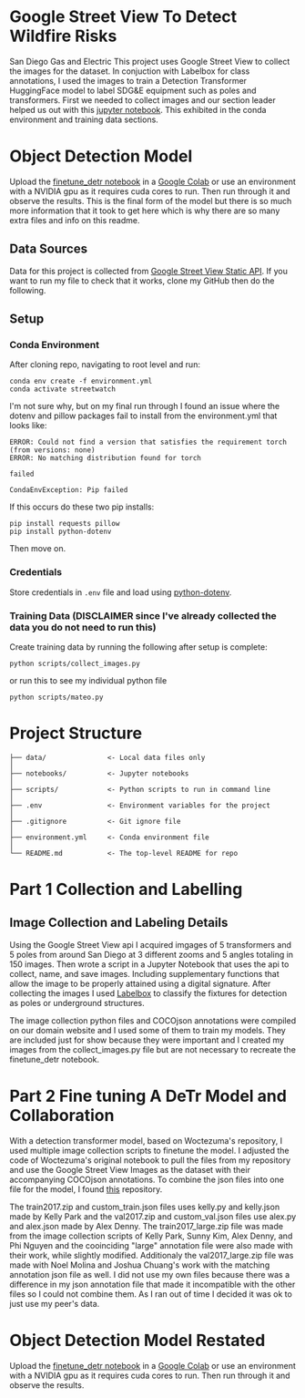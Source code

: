 # Google Street View To Detect Wildfire Risks
San Diego Gas and Electric 
This project uses Google Street View to collect the images for the dataset. In conjuction with Labelbox for class annotations, I used the images to train a Detection Transformer HuggingFace model to label SDG&E equipment such as poles and transformers. First we needed to collect images and our section leader helped us out with this [jupyter notebook](https://github.com/pdashk/streetwatch/tree/master). This exhibited in the conda environment and training data sections. 

# Object Detection Model
Upload the [finetune_detr notebook](https://github.com/mjignacio/dsc180a-streetview/blob/main/notebooks/finetune_detr.ipynb) in a [Google Colab](https://colab.research.google.com) or use an environment with a NVIDIA gpu as it requires cuda cores to run. Then run through it and observe the results. This is the final form of the model but there is so much more information that it took to get here which is why there are so many extra files and info on this readme.

## Data Sources
Data for this project is collected from [Google Street View Static API](https://developers.google.com/maps/documentation/streetview/overview). If you want to run my file to check that it works, clone my GitHub then do the following.

## Setup

### Conda Environment
After cloning repo, navigating to root level and run:
```
conda env create -f environment.yml
conda activate streetwatch
```
I'm not sure why, but on my final run through I found an issue where the dotenv and pillow packages fail to install from the environment.yml that looks like:
```
ERROR: Could not find a version that satisfies the requirement torch (from versions: none)
ERROR: No matching distribution found for torch

failed

CondaEnvException: Pip failed
```
If this occurs do these two pip installs:
```
pip install requests pillow
pip install python-dotenv  
```
Then move on.

### Credentials
Store credentials in `.env` file and load using [python-dotenv](https://pypi.org/project/python-dotenv/).

### Training Data (DISCLAIMER since I've already collected the data you do not need to run this)
Create training data by running the following after setup is complete:
```
python scripts/collect_images.py
```
or run this to see my individual python file
```
python scripts/mateo.py
```


# Project Structure

```
├── data/               <- Local data files only 
│
├── notebooks/          <- Jupyter notebooks
│
├── scripts/            <- Python scripts to run in command line
│
├── .env                <- Environment variables for the project
│
├── .gitignore          <- Git ignore file
│
├── environment.yml     <- Conda environment file
│
└── README.md           <- The top-level README for repo
```

# Part 1 Collection and Labelling

## Image Collection and Labeling Details
Using the Google Street View api I acquired imgages of 5 transformers and 5 poles from around San Diego at 3 different zooms and 5 angles totaling in 150 images. Then wrote a script in a Jupyter Notebook that uses the api to collect, name, and save images. Including supplementary functions that allow the image to be properly attained using a digital signature. After collecting the images I used [Labelbox](https://labelbox.com) to classify the fixtures for detection as poles or underground structures.

The image collection python files and COCOjson annotations were compiled on our domain website and I used some of them to train my models. They are included just for show because they were important and I created my images from the collect_images.py file but are not necessary to recreate the finetune_detr notebook. 

# Part 2 Fine tuning A DeTr Model and Collaboration
With a detection transformer model, based on Woctezuma's repository, I used multiple image collection scripts to finetune the model. I adjusted the code of Woctezuma's original notebook to pull the files from my repository and use the Google Street View Images as the dataset with their accompanying COCOjson annotations. To combine the json files into one file for the model, I found [this](https://github.com/mohamadmansourX/Merge_COCO_FILES) repository. 

The train2017.zip and custom_train.json files uses kelly.py and kelly.json made by Kelly Park and the val2017.zip and custom_val.json files use alex.py and alex.json made by Alex Denny. The train2017_large.zip file was made from the image collection scripts of Kelly Park, Sunny Kim, Alex Denny, and Phi Nguyen and the cooinciding "large" annotation file were also made with their work, while slightly modified. Additionaly the val2017_large.zip file was made with Noel Molina and Joshua Chuang's work with the matching annotation json file as well. I did not use my own files because there was a difference in my json annotation file that made it incompatible with the other files so I could not combine them. As I ran out of time I decided it was ok to just use my peer's data.

# Object Detection Model Restated
Upload the [finetune_detr notebook](https://github.com/mjignacio/dsc180a-streetview/blob/main/notebooks/finetune_detr.ipynb) in a [Google Colab](https://colab.research.google.com) or use an environment with a NVIDIA gpu as it requires cuda cores to run. Then run through it and observe the results.
## 
